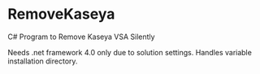 # RemoveKaseya
C# Program to Remove Kaseya VSA Silently

Needs .net framework 4.0 only due to solution settings.
Handles variable installation directory.
